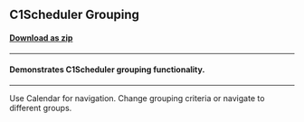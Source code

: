 ## C1Scheduler Grouping
#### [Download as zip](https://downgit.github.io/#/home?url=https://github.com/GrapeCity/ComponentOne-WPF-Samples/tree/master/\NET_4.5.2\C1.WPF.Schedule\CS\Grouping)
____
#### Demonstrates C1Scheduler grouping functionality.
____
Use Calendar for navigation. Change grouping criteria or navigate to different groups.
